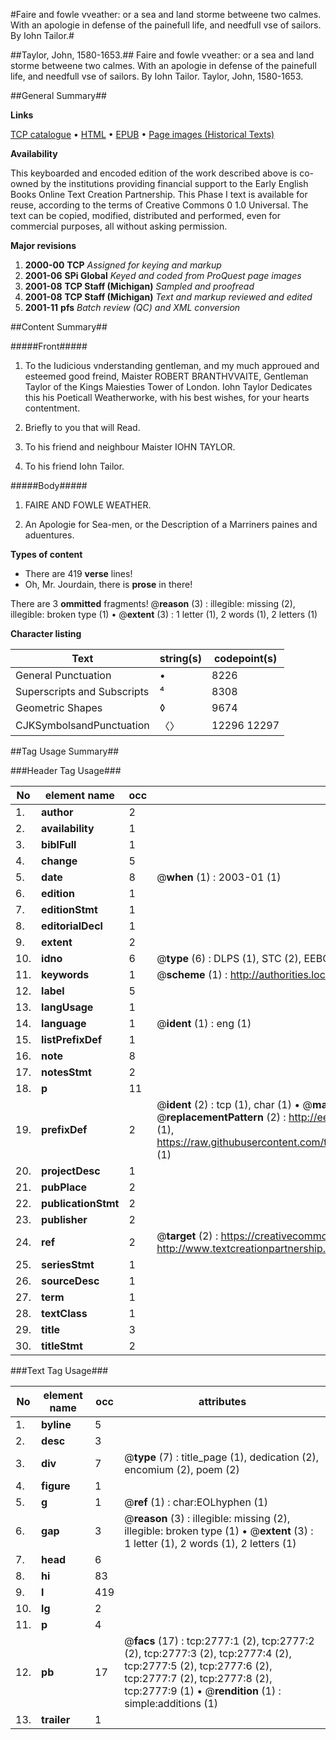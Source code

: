 #Faire and fowle vveather: or a sea and land storme betweene two calmes. With an apologie in defense of the painefull life, and needfull vse of sailors. By Iohn Tailor.#

##Taylor, John, 1580-1653.##
Faire and fowle vveather: or a sea and land storme betweene two calmes. With an apologie in defense of the painefull life, and needfull vse of sailors. By Iohn Tailor.
Taylor, John, 1580-1653.

##General Summary##

**Links**

[TCP catalogue](http://www.ota.ox.ac.uk/tcp/)  • 
[HTML](http://tei.it.ox.ac.uk/tcp/Texts-HTML/free/A13/A13446.html)  • 
[EPUB](http://tei.it.ox.ac.uk/tcp/Texts-EPUB/free/A13/A13446.epub) • 
[Page images (Historical Texts)](https://data.historicaltexts.jisc.ac.uk/view?pubId=eebo-99838401e&pageId=eebo-99838401e-2777-1)

**Availability**

This keyboarded and encoded edition of the
	       work described above is co-owned by the institutions
	       providing financial support to the Early English Books
	       Online Text Creation Partnership. This Phase I text is
	       available for reuse, according to the terms of Creative
	       Commons 0 1.0 Universal. The text can be copied,
	       modified, distributed and performed, even for
	       commercial purposes, all without asking permission.

**Major revisions**

1. __2000-00__ __TCP__ *Assigned for keying and markup*
1. __2001-06__ __SPi Global__ *Keyed and coded from ProQuest page images*
1. __2001-08__ __TCP Staff (Michigan)__ *Sampled and proofread*
1. __2001-08__ __TCP Staff (Michigan)__ *Text and markup reviewed and edited*
1. __2001-11__ __pfs__ *Batch review (QC) and XML conversion*

##Content Summary##

#####Front#####

1. To the Iudicious vnderstanding gentleman, and my much approued and esteemed good freind, Maister ROBERT BRANTHVVAITE, Gentleman Taylor of the Kings Maiesties Tower of London. Iohn Taylor Dedicates this his Poeticall Weatherworke, with his best wishes, for your hearts contentment.

1. Briefly to you that will Read.

1. To his friend and neighbour Maister IOHN TAYLOR.

1. To his friend Iohn Tailor.

#####Body#####

1. FAIRE AND FOWLE WEATHER.

1. An Apologie for Sea-men, or the Description of a Marriners paines and aduentures.

**Types of content**

  * There are 419 **verse** lines!
  * Oh, Mr. Jourdain, there is **prose** in there!

There are 3 **ommitted** fragments! 
 @__reason__ (3) : illegible: missing (2), illegible: broken type (1)  •  @__extent__ (3) : 1 letter (1), 2 words (1), 2 letters (1)

**Character listing**


|Text|string(s)|codepoint(s)|
|---|---|---|
|General Punctuation|•|8226|
|Superscripts             and Subscripts|⁴|8308|
|Geometric Shapes|◊|9674|
|CJKSymbolsandPunctuation|〈〉|12296 12297|

##Tag Usage Summary##

###Header Tag Usage###

|No|element name|occ|attributes|
|---|---|---|---|
|1.|__author__|2||
|2.|__availability__|1||
|3.|__biblFull__|1||
|4.|__change__|5||
|5.|__date__|8| @__when__ (1) : 2003-01 (1)|
|6.|__edition__|1||
|7.|__editionStmt__|1||
|8.|__editorialDecl__|1||
|9.|__extent__|2||
|10.|__idno__|6| @__type__ (6) : DLPS (1), STC (2), EEBO-CITATION (1), PROQUEST (1), VID (1)|
|11.|__keywords__|1| @__scheme__ (1) : http://authorities.loc.gov/ (1)|
|12.|__label__|5||
|13.|__langUsage__|1||
|14.|__language__|1| @__ident__ (1) : eng (1)|
|15.|__listPrefixDef__|1||
|16.|__note__|8||
|17.|__notesStmt__|2||
|18.|__p__|11||
|19.|__prefixDef__|2| @__ident__ (2) : tcp (1), char (1)  •  @__matchPattern__ (2) : ([0-9\-]+):([0-9IVX]+) (1), (.+) (1)  •  @__replacementPattern__ (2) : http://eebo.chadwyck.com/downloadtiff?vid=$1&page=$2 (1), https://raw.githubusercontent.com/textcreationpartnership/Texts/master/tcpchars.xml#$1 (1)|
|20.|__projectDesc__|1||
|21.|__pubPlace__|2||
|22.|__publicationStmt__|2||
|23.|__publisher__|2||
|24.|__ref__|2| @__target__ (2) : https://creativecommons.org/publicdomain/zero/1.0/ (1), http://www.textcreationpartnership.org/docs/. (1)|
|25.|__seriesStmt__|1||
|26.|__sourceDesc__|1||
|27.|__term__|1||
|28.|__textClass__|1||
|29.|__title__|3||
|30.|__titleStmt__|2||


###Text Tag Usage###

|No|element name|occ|attributes|
|---|---|---|---|
|1.|__byline__|5||
|2.|__desc__|3||
|3.|__div__|7| @__type__ (7) : title_page (1), dedication (2), encomium (2), poem (2)|
|4.|__figure__|1||
|5.|__g__|1| @__ref__ (1) : char:EOLhyphen (1)|
|6.|__gap__|3| @__reason__ (3) : illegible: missing (2), illegible: broken type (1)  •  @__extent__ (3) : 1 letter (1), 2 words (1), 2 letters (1)|
|7.|__head__|6||
|8.|__hi__|83||
|9.|__l__|419||
|10.|__lg__|2||
|11.|__p__|4||
|12.|__pb__|17| @__facs__ (17) : tcp:2777:1 (2), tcp:2777:2 (2), tcp:2777:3 (2), tcp:2777:4 (2), tcp:2777:5 (2), tcp:2777:6 (2), tcp:2777:7 (2), tcp:2777:8 (2), tcp:2777:9 (1)  •  @__rendition__ (1) : simple:additions (1)|
|13.|__trailer__|1||
